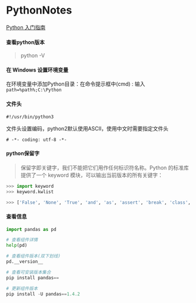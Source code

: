 # PythonNotes
[Python 入门指南](https://www.runoob.com/manual/pythontutorial3/docs/html/)



#### 查看python版本

> python -V



#### 在 Windows 设置环境变量

在环境变量中添加Python目录：在命令提示框中(cmd) : 输入
`path=%path%;C:\Python`

#### 文件头 

` #!/usr/bin/python3 `

文件头设置编码，python2默认使用ASCII，使用中文时需要指定文件头

`# -*- coding: utf-8 -*-`



#### python保留字

>  保留字即关键字，我们不能把它们用作任何标识符名称。Python 的标准库提供了一个 keyword 模块，可以输出当前版本的所有关键字：
```python
>>> import keyword
>>> keyword.kwlist

>>> ['False', 'None', 'True', 'and', 'as', 'assert', 'break', 'class', 'continue', 'def', 'del', 'elif', 'else', 'except', 'finally', 'for', 'from', 'global', 'if', 'import', 'in', 'is', 'lambda', 'nonlocal', 'not', 'or', 'pass', 'raise', 'return', 'try', 'while', 'with', 'yield']
```

#### 查看信息

```python
import pandas as pd

# 查看组件详情
help(pd)

# 查看组件版本(双下划线)
pd.__version__

# 查看可安装版本集合
pip install pandas==

# 更新组件版本
pip install -U pandas==1.4.2
```

